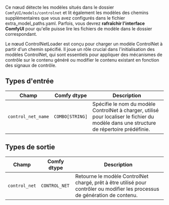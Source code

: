 Ce nœud détecte les modèles situés dans le dossier `ComfyUI/models/controlnet` et lit également les modèles des chemins supplémentaires que vous avez configurés dans le fichier extra_model_paths.yaml. Parfois, vous devrez **rafraîchir l'interface ComfyUI** pour qu'elle puisse lire les fichiers de modèle dans le dossier correspondant.


Le nœud ControlNetLoader est conçu pour charger un modèle ControlNet à partir d'un chemin spécifié. Il joue un rôle crucial dans l'initialisation des modèles ControlNet, qui sont essentiels pour appliquer des mécanismes de contrôle sur le contenu généré ou modifier le contenu existant en fonction des signaux de contrôle.

## Types d'entrée

| Champ             | Comfy dtype       | Description                                                                       |
|-------------------|-------------------|-----------------------------------------------------------------------------------|
| `control_net_name`| `COMBO[STRING]`    | Spécifie le nom du modèle ControlNet à charger, utilisé pour localiser le fichier du modèle dans une structure de répertoire prédéfinie. |

## Types de sortie

| Champ          | Comfy dtype   | Description                                                              |
|----------------|---------------|--------------------------------------------------------------------------|
| `control_net`  | `CONTROL_NET` | Retourne le modèle ControlNet chargé, prêt à être utilisé pour contrôler ou modifier les processus de génération de contenu. |